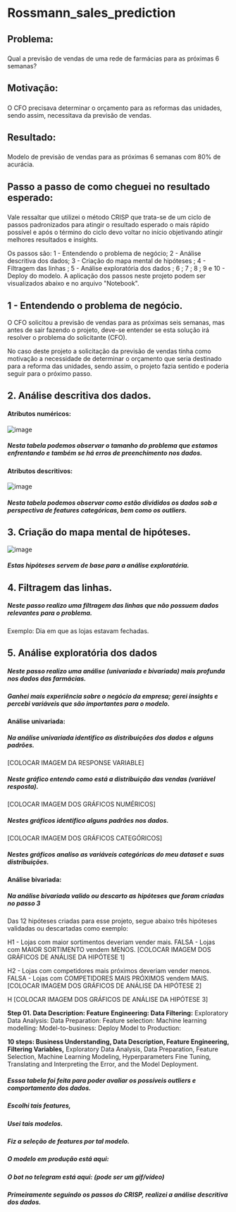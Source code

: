 # Rossmann_sales_prediction

## Problema:
#####
Qual a previsão de vendas de uma rede de farmácias para as próximas 6 semanas?

## Motivação:
#####
O CFO precisava determinar o orçamento para as reformas das unidades, sendo assim, necessitava da previsão de vendas.

## Resultado:
#####
Modelo de previsão de vendas para as próximas 6 semanas com 80% de acurácia.


## Passo a passo de como cheguei no resultado esperado:
#####
Vale ressaltar que utilizei o método CRISP que trata-se de um ciclo de passos padronizados para atingir o resultado esperado o mais rápido possível e após o término do ciclo devo voltar no início objetivando atingir melhores resultados e insights.

Os passos são: 1 - Entendendo o problema de negócio; 2 - Análise descritiva dos dados; 3 - Criação do mapa mental de hipóteses ; 4 - Filtragem das linhas ; 5 - Análise exploratória dos dados ; 6 ; 7 ; 8 ; 9 e 10 - Deploy do modelo. A aplicação dos passos neste projeto podem ser visualizados abaixo e no arquivo "Notebook". 

## 1 - Entendendo o problema de negócio.

O CFO solicitou a previsão de vendas para as próximas seis semanas, mas antes de sair fazendo o projeto, deve-se entender se esta solução irá resolver o problema do solicitante (CFO).

No caso deste projeto a solicitação da previsão de vendas tinha como motivação a necessidade de determinar o orçamento que seria destinado para a reforma das unidades, sendo assim, o projeto fazia sentido e poderia seguir para o próximo passo.

## 2. Análise descritiva dos dados.

#### Atributos numéricos:
![image](https://user-images.githubusercontent.com/72674862/111880882-9e592080-898c-11eb-96a5-d0e3b2627244.png)
##### Nesta tabela podemos observar o tamanho do problema que estamos enfrentando e também se há erros de preenchimento nos dados.

#### Atributos descritivos:
![image](https://user-images.githubusercontent.com/72674862/111881399-027ce400-898f-11eb-9cef-061e60d300cb.png)
##### Nesta tabela podemos observar como estão divididos os dados sob a perspectiva de features categóricas, bem como os outliers.  

## 3. Criação do mapa mental de hipóteses.
![image](https://user-images.githubusercontent.com/72674862/111884346-edf51780-899f-11eb-8126-457798741e21.png)
##### Estas hipóteses servem de base para a análise exploratória.

## 4. Filtragem das linhas.
##### Neste passo realizo uma filtragem das linhas que não possuem dados relevantes para o problema.
Exemplo: Dia em que as lojas estavam fechadas.

## 5. Análise exploratória dos dados
##### Neste passo realizo uma análise (univariada e bivariada) mais profunda nos dados das farmácias.
##### Ganhei mais experiência sobre o negócio da empresa; gerei insights e percebi variáveis que são importantes para o modelo.

#### Análise univariada:
##### Na análise univariada identifico as distribuições dos dados e alguns padrões.

[COLOCAR IMAGEM DA RESPONSE VARIABLE]
##### Neste gráfico entendo como está a distribuição das vendas (variável resposta).

[COLOCAR IMAGEM DOS GRÁFICOS NUMÉRICOS]
##### Nestes gráficos identifico alguns padrões nos dados.

[COLOCAR IMAGEM DOS GRÁFICOS CATEGÓRICOS]
##### Nestes gráficos analiso as variáveis categóricas do meu dataset e suas distribuições.

#### Análise bivariada:
##### Na análise bivariada valido ou descarto as hipóteses que foram criadas no passo 3

Das 12 hipóteses criadas para esse projeto, segue abaixo três hipóteses validadas ou descartadas como exemplo:

H1 - Lojas com maior sortimentos deveriam vender mais.
FALSA - Lojas com MAIOR SORTIMENTO vendem MENOS.
[COLOCAR IMAGEM DOS GRÁFICOS DE ANÁLISE DA HIPÓTESE 1]




H2 - Lojas com competidores mais próximos deveriam vender menos.
FALSA - Lojas com COMPETIDORES MAIS PRÓXIMOS vendem MAIS.
[COLOCAR IMAGEM DOS GRÁFICOS DE ANÁLISE DA HIPÓTESE 2]



H
[COLOCAR IMAGEM DOS GRÁFICOS DE ANÁLISE DA HIPÓTESE 3]




**Step 01. Data Description:  Feature Engineering:  Data Filtering:**
Exploratory Data Analysis: Data Preparation: Feature selection: Machine learning modelling: Model-to-business: Deploy Model to Production: 

**10 steps: Business Understanding, Data Description, Feature Engineering, Filtering Variables,**
Exploratory Data Analysis, Data Preparation, Feature Selection, Machine Learning Modeling, Hyperparameters Fine Tuning, Translating and Interpreting the Error, and the Model Deployment.



##### Esssa tabela foi feita para poder avaliar os possíveis outliers e comportamento dos dados.
##### Escolhi tais features,
##### Usei tais modelos.
##### Fiz a seleção de features por tal modelo.
##### O modelo em produção está aqui:
##### O bot no telegram está aqui: (pode ser um gif/vídeo)


##### Primeiramente seguindo os passos do CRISP, realizei a análise descritiva dos dados.
##### 
##### 

##

##

##
##
